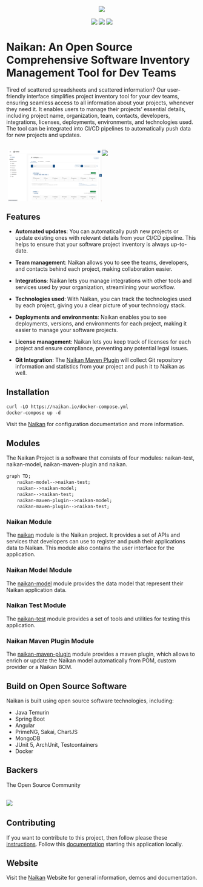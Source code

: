 
<p align="center">
    <img src="https://github.com/enofex/naikan/blob/main/naikan-client/src/assets/layout/images/naikan-dark-large.png"
        height="150">
</p>
<p align="center">
    <img src="https://github.com/enofex/naikan/actions/workflows/maven.yml/badge.svg" />
    <img src="https://img.shields.io/badge/Java%20Version-22-orange" />
    <img height="20" src="https://sonarcloud.io/images/project_badges/sonarcloud-orange.svg">
</p>

# Naikan: An Open Source Comprehensive Software Inventory Management Tool for Dev Teams

Tired of scattered spreadsheets and scattered information? Our user-friendly interface simplifies project inventory tool for your dev teams, ensuring seamless access to all information about your projects, whenever they need it. It enables users to manage their projects' essential details, including project name, organization, team, contacts, developers, integrations, licenses, deployments, environments, and technologies used. The tool can be integrated into CI/CD pipelines to automatically push data for new projects and updates.

<br/>

<div style="display: flex; justify-content: center;">
    <img src="https://github.com/enofex/naikan/blob/main/docs/assets/screenshots/projects-overview.png" width="49%">
    <img src="https://github.com/enofex/naikan/blob/main/docs/assets/screenshots/project-detail-deployments.png" width="49%">
</div>

## Features

* **Automated updates**: You can automatically push new projects or update existing ones with relevant details from your CI/CD pipeline. This helps to ensure that your software project inventory is always up-to-date.

* **Team management**: Naikan allows you to see the teams, developers, and contacts behind each project, making collaboration easier.

* **Integrations**: Naikan lets you manage integrations with other tools and services used by your organization, streamlining your workflow.

* **Technologies used**: With Naikan, you can track the technologies used by each project, giving you a clear picture of your technology stack.

* **Deployments and environments**: Naikan enables you to see deployments, versions, and environments for each project, making it easier to manage your software projects.

* **License management**: Naikan lets you keep track of licenses for each project and ensure compliance, preventing any potential legal issues.

* **Git Integration**: The [Naikan Maven Plugin](https://github.com/enofex/naikan-maven-plugin)  will collect Git repository information and statistics from your project and push it to Naikan as well.

## Installation

```
curl -LO https://naikan.io/docker-compose.yml
docker-compose up -d
```

Visit the [Naikan](https://naikan.io) for configuration documentation and more information.

## Modules
The Naikan Project is a software that consists of four modules: naikan-test, naikan-model, naikan-maven-plugin and naikan. 

```mermaid
graph TD;
    naikan-model-->naikan-test;
    naikan-->naikan-model;
    naikan-->naikan-test;
    naikan-maven-plugin-->naikan-model;
    naikan-maven-plugin-->naikan-test;
```

### Naikan Module
The [naikan](https://github.com/enofex/naikan) module is the Naikan project. It provides a set of APIs and services that developers can use to register and push their applications data to Naikan. This module also contains the user interface for the application.

### Naikan Model Module
The [naikan-model](https://github.com/enofex/naikan-model) module provides the data model that represent their Naikan application data. 

### Naikan Test Module
The [naikan-test](https://github.com/enofex/naikan-test) module provides a set of tools and utilities for testing this application. 

### Naikan Maven Plugin Module
The [naikan-maven-plugin](https://github.com/enofex/naikan-maven-plugin) module provides a maven plugin, which allows to enrich or update the Naikan model automatically from POM, custom provider or a Naikan BOM.

## Build on Open Source Software

Naikan is built using open source software technologies, including:

* Java Temurin
* Spring Boot
* Angular
* PrimeNG, Sakai, ChartJS
* MongoDB
* JUnit 5, ArchUnit, Testcontainers
* Docker

## Backers

The Open Source Community

<br>
<a href="https://github.com/enofex/naikan/graphs/contributors">
  <img src="https://contrib.rocks/image?repo=enofex/naikan" />
</a>
<br>

## Contributing

If you want to contribute to this project, then follow please these [instructions](CONTRIBUTING.md). Follow this [documentation](DEVELOPING.md) starting this application locally.

## Website

Visit the [Naikan](https://naikan.io) Website for general information, demos and documentation.
